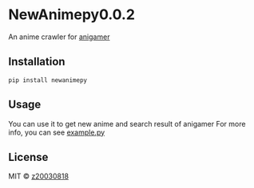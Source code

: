 # NewAnimepy0.0.2
An anime crawler for [anigamer](https://ani.gamer.com.tw/)

## Installation
```
pip install newanimepy
```

## Usage
You can use it to get new anime and search result of anigamer
For more info, you can see [example.py](https://github.com/z20030818/NewAnimepy/blob/main/animepy/examples)

## License
MIT © [z20030818](https://github.com/z20030818/NewAnimepy/blob/main/LICENSE)
